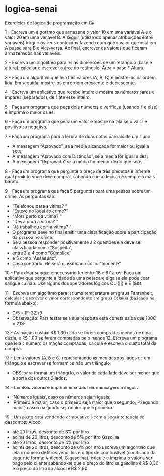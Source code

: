 # logica-senai
Exercícios de lógica de programação em C#

1 - Escreva um algoritmo que armazene o valor 10 em uma variável A e o valor 20 em uma variável B. A seguir (utilizando apenas atribuições entre variáveis) troque os seus conteúdos fazendo com que o valor que está em A passe para B e vice-versa. Ao final, escrever os valores que ficaram armazenados nas variáveis.

2 - Escreva um algoritmo para ler as dimensões de um retângulo (base e altura), calcular e escrever a área do retângulo. Área = base * Altura

3 - Faça um algoritmo que leia três valores (A, B, C) e mostre-os na ordem lida. Em seguida, mostre-os em ordem crescente e decrescente.

4 - Escreva um aplicativo que recebe inteiro e mostra os números pares e ímpares (separados), de 1 até esse inteiro.

5 - Faça um programa que peça dois números e verifique (usando if e else) e imprima o maior deles.

6 - Faça um programa que peça um valor e mostre na tela se o valor é positivo ou negativo.

7 - Faça um programa para a leitura de duas notas parciais de um aluno.
- A mensagem “Aprovado”, se a média alcançada for maior ou igual a sete;
- A mensagem “Aprovado com Distinção”, se a média for igual a dez;
- A mensagem “Reprovado” se a média for menor de do que sete.

8 - Faça um programa que pergunte o preço de três produtos e informe qual produto você deve comprar, sabendo que a decisão é sempre o mais barato.

9 - Faça um programa que faça 5 perguntas para uma pessoa sobre um crime. As perguntas são:
  - “Telefonou para a vítima? “
  - “Esteve no local do crime?”
  - “Mora perto da vítima? “
  - “Devia para a vítima? “
  - “Já trabalhou com a vítima? “
  - O programa deve no final emitir uma classificação sobre a participação da pessoa no crime. 
  - Se a pessoa responder positivamente a 2 questões ela deve ser classificada como “Suspeita”,
  - entre 3 e 4 como “Cúmplice”
  - e 5 como “Assassino“. 
  - Caso contrário, ele será classificado como “Inocente“.

10 - Para doar sangue é necessário ter entre 18 e 67 anos. Faça um aplicativo que pergunte a idade de uma pessoa e diga se ela pode doar sangue ou não. Use alguns dos operadores lógicos OU (||) e E (&&).

11 - Escreva um algoritmo para ler uma temperatura em graus Fahrenheit, calcular e escrever o valor correspondente em graus Celsius (baseado na fórmula abaixo):
- C/5 = (F-32)/9
- Observação: Para testar se a sua resposta está correta saiba que 100C = 212F

12 - As maçãs custam R$ 1,30 cada se forem compradas menos de uma dúzia, e R$ 1,00 se forem compradas pelo menos 12. Escreva um programa que leia o número de maçãs compradas, calcule e escreva o custo total da compra.

13 - Ler 3 valores (A, B e C) representando as medidas dos lados de um triângulo e escrever se formam ou não um triângulo.
- OBS: para formar um triângulo, o valor de cada lado deve ser menor que a soma dos outros 2 lados.

14 - Ler dois valores e imprimir uma das três mensagens a seguir:
- ‘Números iguais’, caso os números sejam iguais;
- ‘Primeiro é maior’, caso o primeiro seja maior que o segundo;
-‘Segundo maior’, caso o segundo seja maior que o primeiro.

15 - Um posto está vendendo combustíveis com a seguinte tabela de descontos:
Álcool
- até 20 litros, desconto de 3% por litro
- acima de 20 litros, desconto de 5% por litro
Gasolina
- até 20 litros, desconto de 4% por litro
- acima de 20 litros, desconto de 6% por litro
Escreva um algoritmo que leia o número de litros vendidos e o tipo de combustível (codificado da seguinte forma: A-álcool, G-gasolina), calcule e imprima o valor a ser pago pelo cliente sabendo-se que o preço do litro da gasolina é R$ 3,30 e o preço do litro do álcool é R$ 2,90.
